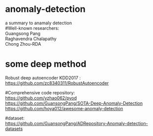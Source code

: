 # anomaly-detection
a summary to anamaly detection  
#Well-known researchers:  
Guangsong Pang  
Raghavendra Chalapathy  
Chong Zhou-RDA
# some deep method  
Robust deep autoencoder KDD2017 : https://github.com/zc8340311/RobustAutoencoder


#Comprehensive code repository:  
https://github.com/yzhao062/pyod  
https://github.com/GuansongPang/SOTA-Deep-Anomaly-Detection  
https://github.com/hoya012/awesome-anomaly-detection  


#dataset:  
https://github.com/GuansongPang/ADRepository-Anomaly-detection-datasets


  
